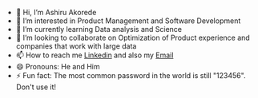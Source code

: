- 👋 Hi, I’m Ashiru Akorede
- 👀 I’m interested in Product Management and Software Development
- 🌱 I’m currently learning Data analysis and Science
- 💞️ I’m looking to collaborate on Optimization of Product experience and companies that work with large data
- 📫 How to reach me [Linkedin](linkedin.com/in/ashiru-akorede-880a0a281) and also my [Email](ashiruakored@gmail.com)
- 😄 Pronouns: He and Him
- ⚡ Fun fact: The most common password in the world is still "123456". Don't use it!

<!---
afrokay/afrokay is a ✨ special ✨ repository because its `README.md` (this file) appears on your GitHub profile.
You can click the Preview link to take a look at your changes.
--->
